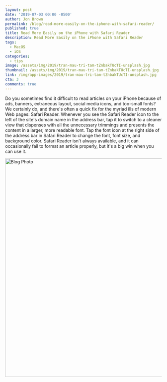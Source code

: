 ```yaml
---
layout: post
date: '2019-07-03 00:00 -0500'
author: Jon Brown
permalink: /blog/read-more-easily-on-the-iphone-with-safari-reader/
published: true
title: Read More Easily on the iPhone with Safari Reader
description: Read More Easily on the iPhone with Safari Reader
tags:
  - MacOS
  - iOS
categories:
  - tips
image: /assets/img/2019/tran-mau-tri-tam-tZnbakTUcTI-unsplash.jpg
thumbnail: /assets/img/2019/tran-mau-tri-tam-tZnbakTUcTI-unsplash.jpg
link: /img/app-images/2019/tran-mau-tri-tam-tZnbakTUcTI-unsplash.jpg
cta: 3
comments: true
---
```

Do you sometimes find it difficult to read articles on your iPhone
because of ads, banners, extraneous layout, social media icons, and
too-small fonts? We certainly do, and there's often a quick fix for the
myriad ills of modern Web pages: Safari Reader. Whenever you see the
Safari Reader icon to the left of the site's domain name in the
address bar, tap it to switch to a cleaner view that dispenses with all
the unnecessary trimmings and presents the content in a larger, more
readable font. Tap the font icon at the right side of the address
bar in Safari Reader to change the font, font size, and background
color. Safari Reader isn't always available, and it can occasionally
fail to format an article properly, but it's a big win when you can use
it.

<img alt="Blog Photo" src="{{ site.site_cdn }}/assets/img/blog/2019/20190703Read/image4.jpg" class="img-fluid rounded m-2" width="700" />